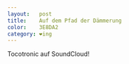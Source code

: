 ```yaml
---
layout:   post
title:    Auf dem Pfad der Dämmerung
color:    3E8DA2
category: ❤ing
---
```


Tocotronic auf SoundCloud!

<div class="embed" data-url="http://soundcloud.com/rockotronic/pfad-der-d-mmerung">

</div>
